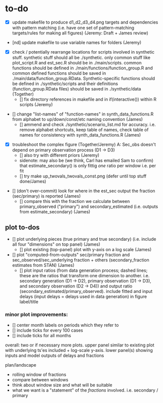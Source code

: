 # to-do

- [x] update makefile to produce d1_d2_d3_d4.png targets and dependencies with pattern matching (i.e. have one set of pattern-matching targets/rules for making all figures) (Jeremy: Draft + James review)
- [nd] update makefile to use variable names for folders (Jeremy)
- [x] check / potentially rearrange locations for scripts involved in synthetic stuff. synthetic stuff should all be ./synthetic. only common stuff like plot_script.R and est_sec.R should be in ./main/scripts. common functions should be defined in ./main/functions/function_group.R and common defined functions should be saved in ./main/data/function_group.RData. Synthetic-specific functions should be defined in ./synthetic/scripts and their definitions (function_group.RData files) should be saved in ./synthetic/data (Together)
	- [] fix directory references in makefile and in if(interactive()) within R scripts (Jeremy)
- [] change "list-names" of "function-names" in synth_data_functions.R from alphabet to up/down/const/etc naming convention (James)
	- [] ammend and check ./synthetic/scenario_list.md for accuracy. i.e. remove alphabet shortcuts, keep table of names, check table of names for consistency with synth_data_functions.R (James)
- [x] troubleshoot the complex figure (Together/Jeremy) A: Sec_obs doesn't depend on primary observation process (D1 -> D3)
	- [] also try with different priors (Jeremy)
	- sidenote: may also be (we think, Carl has emailed Sam to confirm) that estimate_secondary() is only fittig *one* ratio per window i.e. per fit
	- [] try make up_twovals_twovals_const.png (defer until top stuff done/James)
- [] (don't over-commit) look for where in the est_sec output the fraction (sec/primary) is reported (James)
	- [] compare this with the fraction we calculate between primary_observed ("primary") and secondary_estimated (i.e. outputs from estimate_secondary) (James)

##	plot to-dos
- [] plot underlying pieces (true primary and true secondary) (i.e. include all four "dimensions" on top panel) (James)
	- [] plot existing (top-panel) plot with y-axis on a log scale (James)
- [] plot "computed-from-outputs" sec/primary fraction and sec_observed/sec_underlying fraction + others (secondary_fraction estimates from STAN) (James)
	- [] plot input ratios (from data generation process; dashed lines; these are the ratios that transform one dimension to another. i.e. secondary generation (D1 -> D2), primary observation (D1 -> D3), and secondary observation (D2 -> D4)) and output ratio (secondary_estimated/primary_observed). include fitted and input delays (input delays = delays used in data generation) in figure label/title

### minor plot improvements:
- [] center month labels on periods which they refer to
- [] include ticks for every 100 cases
- [] include ticks for all months

overall: two or if necessary more plots. upper panel similar to existing plot with underlying ts'es included + log-scale y-axis. lower panel(s) showing inputs and model outputs of delays and fractions

plan/landscape
- rolling window of fractions 
- compare between windows
- think about window size and what will be suitable
- what we want is a "statement" of the *fractions* involved. i.e. secondary / primary
